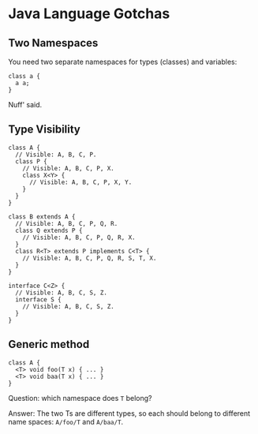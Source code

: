 # Java Language Gotchas

## Two Namespaces

You need two separate namespaces for types (classes) and variables:

    class a {
      a a;
    }

Nuff' said.

## Type Visibility

    class A {
      // Visible: A, B, C, P.
      class P {
        // Visible: A, B, C, P, X.
        class X<Y> {
          // Visible: A, B, C, P, X, Y.
        }
      }
    }

    class B extends A {
      // Visible: A, B, C, P, Q, R.
      class Q extends P {
        // Visible: A, B, C, P, Q, R, X.
      }
      class R<T> extends P implements C<T> {
        // Visible: A, B, C, P, Q, R, S, T, X.
      }
    }

    interface C<Z> {
      // Visible: A, B, C, S, Z.
      interface S {
        // Visible: A, B, C, S, Z.
      }
    }

## Generic method

    class A {
      <T> void foo(T x) { ... }
      <T> void baa(T x) { ... }
    }

Question: which namespace does `T` belong?

Answer: The two Ts are different types,
so each should belong to different name spaces:
`A/foo/T` and `A/baa/T`.

